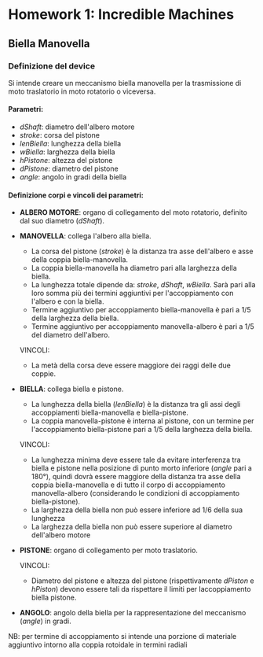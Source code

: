 # Homework 1:  Incredible Machines
## Biella Manovella

### Definizione del device
Si intende creare un meccanismo biella manovella per la trasmissione di moto traslatorio in moto rotatorio o viceversa.

#### Parametri:
* _dShaft_: diametro dell'albero motore
* _stroke_: corsa del pistone
* _lenBiella_: lunghezza della biella
* _wBiella_: larghezza della biella
* _hPistone_: altezza del pistone
* _dPistone_: diametro del pistone
* _angle_: angolo in gradi della biella

#### Definizione corpi e vincoli dei parametri:
* __ALBERO MOTORE__: organo di collegamento del moto rotatorio, definito dal suo diametro (_dShaft_).
* __MANOVELLA__: collega l'albero alla biella.
    - La corsa del pistone (_stroke_) è la distanza tra asse dell'albero e asse della coppia biella-manovella. 
    - La coppia biella-manovella ha diametro pari alla larghezza della biella.
    - La lunghezza totale dipende da: _stroke_, _dShaft_, _wBiella_. Sarà pari alla loro somma più dei termini aggiuntivi per l'accoppiamento con l'albero e con la biella.
    - Termine aggiuntivo per accoppiamento biella-manovella è pari a 1/5 della larghezza della biella.
    - Termine aggiuntivo per accoppiamento manovella-albero è pari a 1/5 del diametro dell'albero.

    VINCOLI:
    - La metà della corsa deve essere maggiore dei raggi delle due coppie.
* __BIELLA__: collega biella e pistone.
    - La lunghezza della biella (_lenBiella_) è la distanza tra gli assi degli accoppiamenti biella-manovella e biella-pistone.
    - La coppia manovella-pistone è interna al pistone, con un termine per l'accoppiamento biella-pistone pari a 1/5 della larghezza della biella.

    VINCOLI:
    - La lunghezza minima deve essere tale da evitare interferenza tra biella e pistone nella posizione di punto morto inferiore (_angle_ pari a 180°), quindi dovrà essere maggiore della distanza tra asse della coppia biella-manovella e di tutto il corpo di accoppiamento manovella-albero (considerando le condizioni di accoppiamento biella-pistone).
    - La larghezza della biella non può essere inferiore ad 1/6 della sua lunghezza
    - La larghezza della biella non può essere superiore al diametro dell'albero motore
* __PISTONE__: organo di collegamento per moto traslatorio.

    VINCOLI:
    - Diametro del pistone e altezza del pistone (rispettivamente _dPiston_ e _hPiston_) devono essere tali da rispettare il limiti per laccoppiamento biella pistone.
* __ANGOLO__: angolo della biella per la rappresentazione del meccanismo (_angle_) in gradi.

NB: per termine di accoppiamento si intende una porzione di materiale aggiuntivo intorno alla coppia rotoidale in termini radiali

